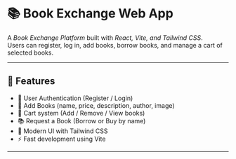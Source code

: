 # 📚 Book Exchange Web App

A *Book Exchange Platform* built with *React, Vite, and Tailwind CSS*.  
Users can register, log in, add books, borrow books, and manage a cart of selected books.

---

## 🚀 Features
- 🔑 User Authentication (Register / Login)  
- 📖 Add Books (name, price, description, author, image)  
- 🛒 Cart system (Add / Remove / View books)  
- 📚 Request a Book (Borrow or Buy by name)  
- 🎨 Modern UI with Tailwind CSS  
- ⚡ Fast development using Vite  

---


